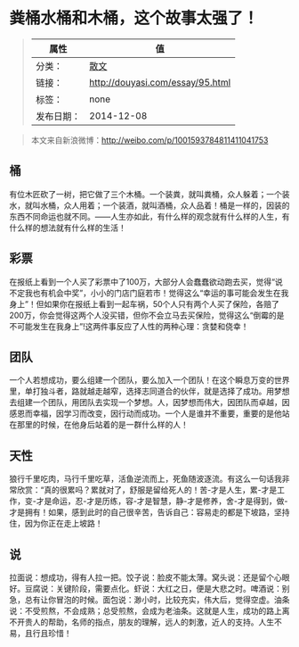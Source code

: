 # 粪桶水桶和木桶，这个故事太强了！

>|  属性  |  值  |
>| ----- | ----- |
>| 分类： | [散文](http://douyasi.com/category/essay/) |
>| 链接： | http://douyasi.com/essay/95.html |
>| 标签： | none |
>| 发布日期： | 2014-12-08 |

>    本文来自新浪微博：http://weibo.com/p/1001593784811411041753

## 桶

有位木匠砍了一树，把它做了三个木桶。一个装粪，就叫粪桶，众人躲着；一个装水，就叫水桶，众人用着；一个装酒，就叫酒桶，众人品着！桶是一样的，因装的东西不同命运也就不同。——人生亦如此，有什么样的观念就有什么样的人生，有什么样的想法就有什么样的生活！



## 彩票

在报纸上看到一个人买了彩票中了100万，大部分人会蠢蠢欲动跑去买，觉得“说不定我也有机会中奖”，小小的门店门庭若市！觉得这么“幸运的事可能会发生在我身上”！但如果你在报纸上看到一起车祸，50个人只有两个人买了保险，各赔了200万，你会觉得这两个人没买错，但你不会立马去买保险，觉得这么“倒霉的是不可能发生在我身上”!这两件事反应了人性的两种心理：贪婪和侥幸！

## 团队

一个人若想成功，要么组建一个团队，要么加入一个团队！在这个瞬息万变的世界里，单打独斗者，路就越走越窄，选择志同道合的伙伴，就是选择了成功。用梦想去组建一个团队，用团队去实现一个梦想。人，因梦想而伟大，因团队而卓越，因感恩而幸福，因学习而改变，因行动而成功。一个人是谁并不重要，重要的是他站在那里的时候，在他身后站着的是一群什么样的人！

## 天性

狼行千里吃肉，马行千里吃草，活鱼逆流而上，死鱼随波逐流。有这么一句话我非常欣赏：“真的很累吗？累就对了，舒服是留给死人的！苦-才是人生，累-才是工作，变-才是命运，忍-才是历练，容-才是智慧，静-才是修养，舍-才是得到，做-才是拥有！如果，感到此时的自己很辛苦，告诉自己：容易走的都是下坡路，坚持住，因为你正在走上坡路！

## 说

拉面说：想成功，得有人拉一把。饺子说：脸皮不能太薄。窝头说：还是留个心眼好。豆腐说：关键阶段，需要点化。虾说：大红之日，便是大悲之时。啤酒说：别急，总有让你冒泡的时候。面包说：渺小时，比较充实，伟大后，觉得空虚。油条说：不受煎熬，不会成熟；总受煎熬，会成为老油条。这就是人生，成功的路上离不开贵人的帮助，名师的指点，朋友的理解，远人的刺激，近人的支持。人生不易，且行且珍惜！